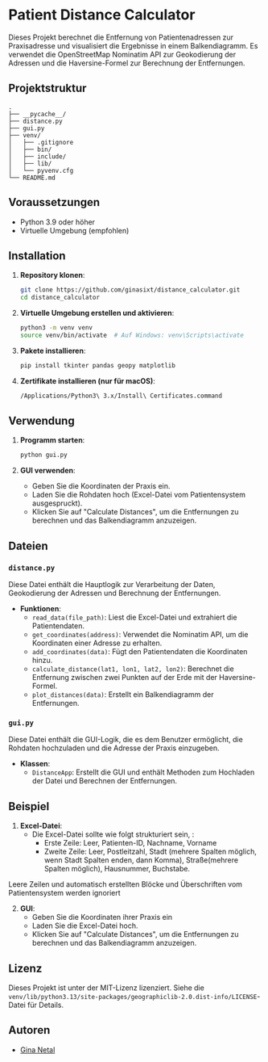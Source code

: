 # Patient Distance Calculator

Dieses Projekt berechnet die Entfernung von Patientenadressen zur Praxisadresse und visualisiert die Ergebnisse in einem Balkendiagramm. Es verwendet die OpenStreetMap Nominatim API zur Geokodierung der Adressen und die Haversine-Formel zur Berechnung der Entfernungen.

## Projektstruktur

```
.
├── __pycache__/
├── distance.py
├── gui.py
├── venv/
│   ├── .gitignore
│   ├── bin/
│   ├── include/
│   ├── lib/
│   └── pyvenv.cfg
└── README.md
```

## Voraussetzungen

- Python 3.9 oder höher
- Virtuelle Umgebung (empfohlen)

## Installation

1. **Repository klonen**:
    ```sh
    git clone https://github.com/ginasixt/distance_calculator.git
    cd distance_calculator
    ```

2. **Virtuelle Umgebung erstellen und aktivieren**:
   ```sh
   python3 -m venv venv
   source venv/bin/activate  # Auf Windows: venv\Scripts\activate
   ```

3. **Pakete installieren**:
   ```sh
   pip install tkinter pandas geopy matplotlib
   ```

4. **Zertifikate installieren (nur für macOS)**:
   ```sh
   /Applications/Python3\ 3.x/Install\ Certificates.command
   ```


## Verwendung

1. **Programm starten**:
   ```sh
   python gui.py
   ```

2. **GUI verwenden**:
   - Geben Sie die Koordinaten der Praxis ein.
   - Laden Sie die Rohdaten hoch (Excel-Datei vom Patientensystem ausgespruckt).
   - Klicken Sie auf "Calculate Distances", um die Entfernungen zu berechnen und das Balkendiagramm anzuzeigen.

## Dateien

### `distance.py`

Diese Datei enthält die Hauptlogik zur Verarbeitung der Daten, Geokodierung der Adressen und Berechnung der Entfernungen.

- **Funktionen**:
  - `read_data(file_path)`: Liest die Excel-Datei und extrahiert die Patientendaten.
  - `get_coordinates(address)`: Verwendet die Nominatim API, um die Koordinaten einer Adresse zu erhalten.
  - `add_coordinates(data)`: Fügt den Patientendaten die Koordinaten hinzu.
  - `calculate_distance(lat1, lon1, lat2, lon2)`: Berechnet die Entfernung zwischen zwei Punkten auf der Erde mit der Haversine-Formel.
  - `plot_distances(data)`: Erstellt ein Balkendiagramm der Entfernungen.

### `gui.py`

Diese Datei enthält die GUI-Logik, die es dem Benutzer ermöglicht, die Rohdaten hochzuladen und die Adresse der Praxis einzugeben.

- **Klassen**:
  - `DistanceApp`: Erstellt die GUI und enthält Methoden zum Hochladen der Datei und Berechnen der Entfernungen.

## Beispiel

1. **Excel-Datei**:
   - Die Excel-Datei sollte wie folgt strukturiert sein, :
     - Erste Zeile: Leer, Patienten-ID, Nachname, Vorname
     - Zweite Zeile: Leer, Postleitzahl, Stadt (mehrere Spalten möglich, wenn Stadt Spalten enden, dann Komma), Straße(mehrere Spalten möglich), Hausnummer, Buchstabe.


Leere Zeilen und automatisch erstellten Blöcke und Überschriften vom Patientensystem werden ignoriert

2. **GUI**:
   - Geben Sie die Koordinaten ihrer Praxis ein
   - Laden Sie die Excel-Datei hoch.
   - Klicken Sie auf "Calculate Distances", um die Entfernungen zu berechnen und das Balkendiagramm anzuzeigen.

## Lizenz

Dieses Projekt ist unter der MIT-Lizenz lizenziert. Siehe die `venv/lib/python3.13/site-packages/geographiclib-2.0.dist-info/LICENSE`-Datei für Details.

## Autoren

- [Gina Netal](https://github.com/ginasixt)
